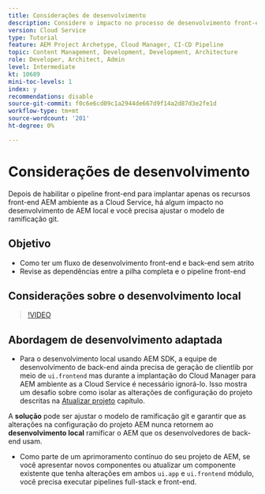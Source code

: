 ```yaml
---
title: Considerações de desenvolvimento
description: Considere o impacto no processo de desenvolvimento front-end e back-end após habilitar o pipeline front-end.
version: Cloud Service
type: Tutorial
feature: AEM Project Archetype, Cloud Manager, CI-CD Pipeline
topic: Content Management, Development, Development, Architecture
role: Developer, Architect, Admin
level: Intermediate
kt: 10689
mini-toc-levels: 1
index: y
recommendations: disable
source-git-commit: f0c6e6cd09c1a2944de667d9f14a2d87d3e2fe1d
workflow-type: tm+mt
source-wordcount: '201'
ht-degree: 0%

---
```



# Considerações de desenvolvimento

Depois de habilitar o pipeline front-end para implantar apenas os recursos front-end AEM ambiente as a Cloud Service, há algum impacto no desenvolvimento de AEM local e você precisa ajustar o modelo de ramificação git.

## Objetivo

* Como ter um fluxo de desenvolvimento front-end e back-end sem atrito
* Revise as dependências entre a pilha completa e o pipeline front-end


## Considerações sobre o desenvolvimento local

>[!VIDEO](https://video.tv.adobe.com/v/3409421/)


## Abordagem de desenvolvimento adaptada

* Para o desenvolvimento local usando AEM SDK, a equipe de desenvolvimento de back-end ainda precisa de geração de clientlib por meio de `ui.frontend` mas durante a implantação do Cloud Manager para AEM ambiente as a Cloud Service é necessário ignorá-lo. Isso mostra um desafio sobre como isolar as alterações de configuração do projeto descritas na [Atualizar projeto](update-project.md) capítulo.

A __solução__ pode ser ajustar o modelo de ramificação git e garantir que as alterações na configuração do projeto AEM nunca retornem ao __desenvolvimento local__ ramificar o AEM que os desenvolvedores de back-end usam.


* Como parte de um aprimoramento contínuo do seu projeto de AEM, se você apresentar novos componentes ou atualizar um componente existente que tenha alterações em ambos `ui.app` e `ui.frontend` módulo, você precisa executar pipelines full-stack e front-end.



